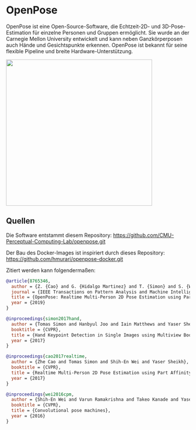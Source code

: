 # OpenPose
OpenPose ist eine Open-Source-Software, die Echtzeit-2D- und 3D-Pose-Estimation für einzelne Personen und Gruppen ermöglicht. Sie wurde an der Carnegie Mellon University entwickelt und kann neben Ganzkörperposen auch Hände und Gesichtspunkte erkennen. OpenPose ist bekannt für seine flexible Pipeline und breite Hardware-Unterstützung.

<img src="demo.gif" height="400px">

## Quellen
Die Software entstammt diesem Repository:
https://github.com/CMU-Perceptual-Computing-Lab/openpose.git

Der Bau des Docker-Images ist inspiriert durch dieses Repository:
https://github.com/hmurari/openpose-docker.git

Zitiert werden kann folgendermaßen:
```bibtex
@article{8765346,
  author = {Z. {Cao} and G. {Hidalgo Martinez} and T. {Simon} and S. {Wei} and Y. A. {Sheikh}},
  journal = {IEEE Transactions on Pattern Analysis and Machine Intelligence},
  title = {OpenPose: Realtime Multi-Person 2D Pose Estimation using Part Affinity Fields},
  year = {2019}
}

@inproceedings{simon2017hand,
  author = {Tomas Simon and Hanbyul Joo and Iain Matthews and Yaser Sheikh},
  booktitle = {CVPR},
  title = {Hand Keypoint Detection in Single Images using Multiview Bootstrapping},
  year = {2017}
}

@inproceedings{cao2017realtime,
  author = {Zhe Cao and Tomas Simon and Shih-En Wei and Yaser Sheikh},
  booktitle = {CVPR},
  title = {Realtime Multi-Person 2D Pose Estimation using Part Affinity Fields},
  year = {2017}
}

@inproceedings{wei2016cpm,
  author = {Shih-En Wei and Varun Ramakrishna and Takeo Kanade and Yaser Sheikh},
  booktitle = {CVPR},
  title = {Convolutional pose machines},
  year = {2016}
}
```